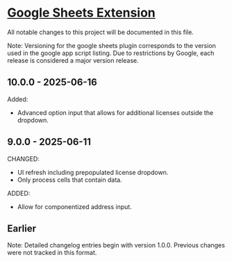 # [Google Sheets Extension](https://www.smarty.com/docs/extensions/google-sheets-extension)
All notable changes to this project will be documented in this file.

Note: Versioning for the google sheets plugin corresponds to the version used in the google app script listing. Due to restrictions by Google, each release is considered a major version release.


## 10.0.0 - 2025-06-16

Added:
- Advanced option input that allows for additional licenses outside the dropdown.

## 9.0.0 - 2025-06-11

CHANGED:
- UI refresh including prepopulated license dropdown.
- Only process cells that contain data.

ADDED:
- Allow for componentized address input.

## Earlier

Note: Detailed changelog entries begin with version 1.0.0. Previous changes were not tracked in this format.